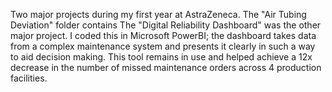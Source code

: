Two major projects during my first year at AstraZeneca. The "Air Tubing Deviation" folder contains  The "Digital Reliability Dashboard" was the other major project. I coded this in Microsoft PowerBI; the dashboard takes data from a complex maintenance system and presents it clearly in such a way to aid decision making. This tool remains in use and helped achieve a 12x decrease in the number of missed maintenance orders across 4 production facilities.
